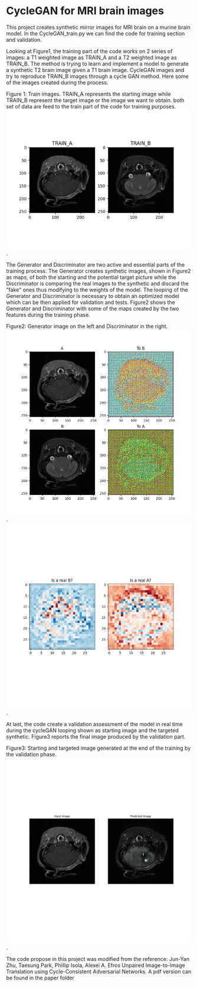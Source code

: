 # CycleGAN for MRI brain images

This project creates synthetic mirror images for MRI brain on a murine brain model. In the CycleGAN_train.py we can find the code for training section and validation.

Looking at Figure1, the training part of the code works on 2 series of images: a T1 weighted image as TRAIN_A and a T2 weighted image as TRAIN_B. The method is trying to learn and implement a model to generate a synthetic T2 brain image given a T1 brain image. CycleGAN images and try to reproduce TRAIN_B images through a cycle GAN method. Here some of the images created during the process.

Figure 1: Train images. TRAIN_A represents the starting image while TRAIN_B represent the target image or the image we want to obtain. both set of data are feed to the train part of the code for training purposes.
![hello](images/1_TRAIN_sample.png).

 
The Generator and Discriminator are two active and essential parts of the training process. The Generator creates synthetic images, shown in Figure2 as maps, of both the starting and the potential target picture while the Discriminator is comparing the real images to the synthetic and discard the "fake" ones thus modifying to the weights of the model. The looping of the Generator and Discriminator is necessary to obtain an optimized model which can be then applied for validation and tests. Figure2 shows the Generator and Discriminator with some of the maps created by the two features during the training phase.

Figure2: Generator image on the left and Discriminator in the right.
![hello](images/2_Generator.png). ![hello](images/3_Discriminator.png).
 


At last, the code create a validation assessment of the model in real time during the cycleGAN looping shown as starting image and the targeted synthetic. Figure3 reports the final image produced by the validation part. 

Figure3: Starting and targeted image generated at the end of the training by the validation phase.
![hello](images/4_True_vs_Predicted.png).
 





The code propose in this project was modified from the reference:
Jun-Yan Zhu, Taesung Park, Phillip Isola, Alexei A. Efros  Unpaired Image-to-Image Translation using Cycle-Consistent Adversarial Networks.
A pdf version can be found in the paper folder
